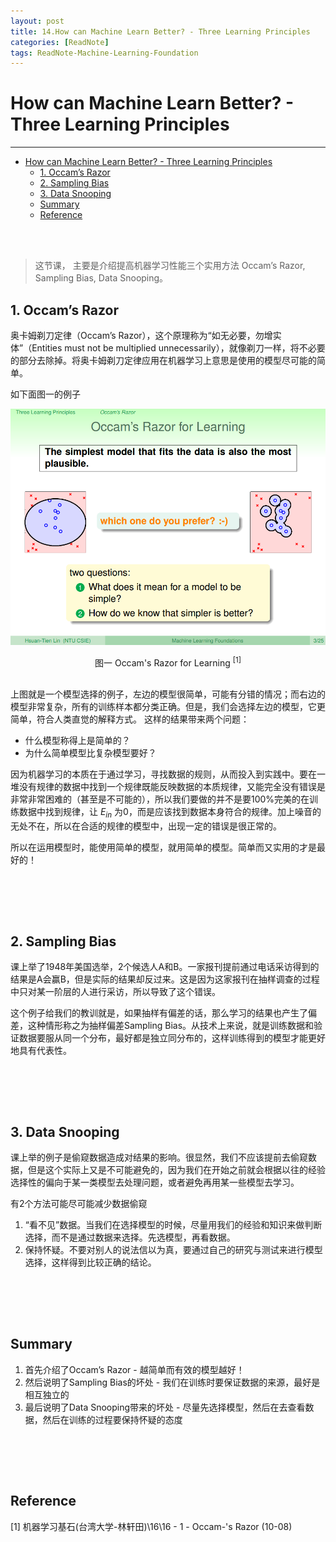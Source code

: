 ```yaml
---
layout: post
title: 14.How can Machine Learn Better? - Three Learning Principles
categories: [ReadNote]
tags: ReadNote-Machine-Learning-Foundation
---
```


# How can Machine Learn Better? - Three Learning Principles
----------------------------------
<!-- TOC depthFrom:1 depthTo:6 withLinks:1 updateOnSave:1 orderedList:0 -->

- [How can Machine Learn Better? - Three Learning Principles](#how-can-machine-learn-better-three-learning-principles)
	- [1. Occam’s Razor](#1-occams-razor)
	- [2. Sampling Bias](#2-sampling-bias)
	- [3. Data Snooping](#3-data-snooping)
	- [Summary](#summary)
	- [Reference](#reference)

<!-- /TOC -->

<br><br>

> 这节课， 主要是介绍提高机器学习性能三个实用方法 Occam’s Razor, Sampling Bias, Data Snooping。

## 1. Occam’s Razor
奥卡姆剃刀定律（Occam’s Razor），这个原理称为“如无必要，勿增实体”（Entities must not be multiplied unnecessarily），就像剃刀一样，将不必要的部分去除掉。将奥卡姆剃刀定律应用在机器学习上意思是使用的模型尽可能的简单。

如下面图一的例子

![Occam's Razor for Learning](https://raw.githubusercontent.com/JasonDean-1/MarkdownPhoto/e2023177a2fc2da3d14e0c799981c3525217a2bd/MachineLearning/Machine%20Learning%20Foundation%20--%20Hsuan-Tien%20Lin%20in%20NTU/chapter14-1%20Occam's%20Razor%20for%20Learning.png)
<center> 图一 Occam's Razor for Learning <sup>[1]</sup></center>
<br>


上图就是一个模型选择的例子，左边的模型很简单，可能有分错的情况；而右边的模型非常复杂，所有的训练样本都分类正确。但是，我们会选择左边的模型，它更简单，符合人类直觉的解释方式。
这样的结果带来两个问题：
- 什么模型称得上是简单的？
- 为什么简单模型比复杂模型要好？

因为机器学习的本质在于通过学习，寻找数据的规则，从而投入到实践中。要在一堆没有规律的数据中找到一个规律既能反映数据的本质规律，又能完全没有错误是非常非常困难的（甚至是不可能的），所以我们要做的并不是要100%完美的在训练数据中找到规律，让 $E_{in}$ 为0，而是应该找到数据本身符合的规律。加上噪音的无处不在，所以在合适的规律的模型中，出现一定的错误是很正常的。

所以在运用模型时，能使用简单的模型，就用简单的模型。简单而又实用的才是最好的！


<br><br>
----------------------------------

## 2. Sampling Bias
课上举了1948年美国选举，2个候选人A和B。一家报刊提前通过电话采访得到的结果是A会赢B，但是实际的结果却反过来。这是因为这家报刊在抽样调查的过程中只对某一阶层的人进行采访，所以导致了这个错误。

这个例子给我们的教训就是，如果抽样有偏差的话，那么学习的结果也产生了偏差，这种情形称之为抽样偏差Sampling Bias。从技术上来说，就是训练数据和验证数据要服从同一个分布，最好都是独立同分布的，这样训练得到的模型才能更好地具有代表性。


<br><br>
----------------------------------

## 3. Data Snooping
课上举的例子是偷窥数据造成对结果的影响。很显然，我们不应该提前去偷窥数据，但是这个实际上又是不可能避免的，因为我们在开始之前就会根据以往的经验选择性的偏向于某一类模型去处理问题，或者避免再用某一些模型去学习。

有2个方法可能尽可能减少数据偷窥
1. “看不见”数据。当我们在选择模型的时候，尽量用我们的经验和知识来做判断选择，而不是通过数据来选择。先选模型，再看数据。
2. 保持怀疑。不要对别人的说法信以为真，要通过自己的研究与测试来进行模型选择，这样得到比较正确的结论。



<br><br>
----------------------------------

## Summary
1. 首先介绍了Occam’s Razor - 越简单而有效的模型越好！
2. 然后说明了Sampling Bias的坏处 - 我们在训练时要保证数据的来源，最好是相互独立的
3. 最后说明了Data Snooping带来的坏处 - 尽量先选择模型，然后在去查看数据，然后在训练的过程要保持怀疑的态度


<br><br>
----------------------------------

## Reference
[1] 机器学习基石(台湾大学-林轩田)\16\16 - 1 - Occam-'s Razor (10-08)
